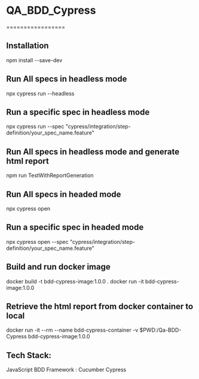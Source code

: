 # QA_BDD_Cypress
=================


## Installation
npm install --save-dev

## Run All specs in headless mode
npx cypress run --headless

## Run a specific spec in headless mode
npx cypress run --spec "cypress/integration/step-definition/your_spec_name.feature"

## Run All specs in headless mode and generate html report
npm run TestWithReportGeneration

## Run All specs in headed mode
npx cypress open

## Run a specific spec in headed mode
npx cypress open --spec "cypress/integration/step-definition/your_spec_name.feature"

## Build and run docker image
docker build -t bdd-cypress-image:1.0.0 .
docker run -it bdd-cypress-image:1.0.0

## Retrieve the html report from docker container to local
docker run -it --rm --name bdd-cypress-container -v $PWD:/Qa-BDD-Cypress bdd-cypress-image:1.0.0



## Tech Stack:
JavaScript
BDD Framework : Cucumber
Cypress


